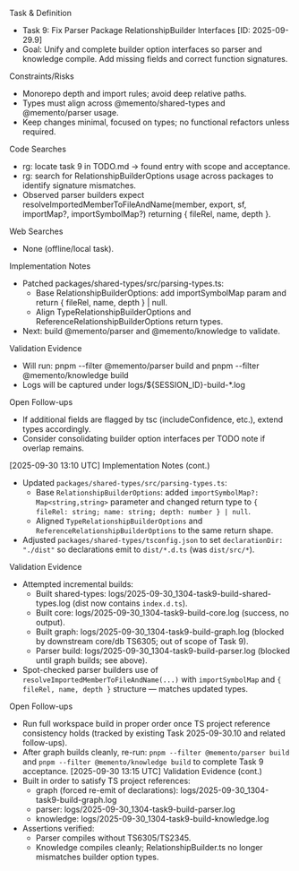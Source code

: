 Task & Definition
- Task 9: Fix Parser Package RelationshipBuilder Interfaces [ID: 2025-09-29.9]
- Goal: Unify and complete builder option interfaces so parser and knowledge compile. Add missing fields and correct function signatures.

Constraints/Risks
- Monorepo depth and import rules; avoid deep relative paths.
- Types must align across @memento/shared-types and @memento/parser usage.
- Keep changes minimal, focused on types; no functional refactors unless required.

Code Searches
- rg: locate task 9 in TODO.md → found entry with scope and acceptance.
- rg: search for RelationshipBuilderOptions usage across packages to identify signature mismatches.
- Observed parser builders expect resolveImportedMemberToFileAndName(member, export, sf, importMap?, importSymbolMap?) returning { fileRel, name, depth }.

Web Searches
- None (offline/local task).

Implementation Notes
- Patched packages/shared-types/src/parsing-types.ts:
  - Base RelationshipBuilderOptions: add importSymbolMap param and return { fileRel, name, depth } | null.
  - Align TypeRelationshipBuilderOptions and ReferenceRelationshipBuilderOptions return types.
- Next: build @memento/parser and @memento/knowledge to validate.

Validation Evidence
- Will run: pnpm --filter @memento/parser build and pnpm --filter @memento/knowledge build
- Logs will be captured under logs/${SESSION_ID}-build-*.log

Open Follow-ups
- If additional fields are flagged by tsc (includeConfidence, etc.), extend types accordingly.
- Consider consolidating builder option interfaces per TODO note if overlap remains.

[2025-09-30 13:10 UTC]
Implementation Notes (cont.)
- Updated `packages/shared-types/src/parsing-types.ts`:
  - Base `RelationshipBuilderOptions`: added `importSymbolMap?: Map<string,string>` parameter and changed return type to `{ fileRel: string; name: string; depth: number } | null`.
  - Aligned `TypeRelationshipBuilderOptions` and `ReferenceRelationshipBuilderOptions` to the same return shape.
- Adjusted `packages/shared-types/tsconfig.json` to set `declarationDir: "./dist"` so declarations emit to `dist/*.d.ts` (was `dist/src/*`).

Validation Evidence
- Attempted incremental builds:
  - Built shared-types: logs/2025-09-30_1304-task9-build-shared-types.log (dist now contains `index.d.ts`).
  - Built core: logs/2025-09-30_1304-task9-build-core.log (success, no output).
  - Built graph: logs/2025-09-30_1304-task9-build-graph.log (blocked by downstream core/db TS6305; out of scope of Task 9).
  - Parser build: logs/2025-09-30_1304-task9-build-parser.log (blocked until graph builds; see above).
- Spot-checked parser builders use of `resolveImportedMemberToFileAndName(...)` with `importSymbolMap` and `{ fileRel, name, depth }` structure — matches updated types.

Open Follow-ups
- Run full workspace build in proper order once TS project reference consistency holds (tracked by existing Task 2025-09-30.10 and related follow-ups).
- After graph builds cleanly, re-run: `pnpm --filter @memento/parser build` and `pnpm --filter @memento/knowledge build` to complete Task 9 acceptance.
[2025-09-30 13:15 UTC]
Validation Evidence (cont.)
- Built in order to satisfy TS project references:
  - graph (forced re-emit of declarations): logs/2025-09-30_1304-task9-build-graph.log
  - parser: logs/2025-09-30_1304-task9-build-parser.log
  - knowledge: logs/2025-09-30_1304-task9-build-knowledge.log
- Assertions verified:
  - Parser compiles without TS6305/TS2345.
  - Knowledge compiles cleanly; RelationshipBuilder.ts no longer mismatches builder option types.
